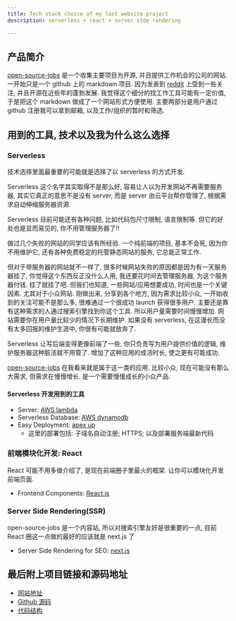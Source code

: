 ```yaml
---
title: Tech stack choice of my last website project
description: serverless + react + server side rendering

---
```


## 产品简介

[open-source-jobs](https://github.com/t9tio/open-source-jobs) 是一个收集主要项目为开源, 并且提供工作机会的公司的网站. 一开始只是一个 github 上的 markdown 项目. 因为发表到 [reddit](https://www.reddit.com/r/programming/comments/b44hm5/a_list_of_jobs_whose_major_responsibility_is/?utm_source=share&utm_medium=web2x) 上受到一些关注, 并且开源在近些年的蓬勃发展. 我觉得这个细分的找工作工具可能有一定价值, 于是把这个 markdown 做成了一个网站形式方便使用. 主要两部分是用户通过 github 注册我可以拿到邮箱, 以及工作/组织的暂时和筛选.

## 用到的工具, 技术以及我为什么这么选择

### Serverless

技术选择里面最重要的可能就是选择了以 serverless 的方式开发. 

Serverless 这个名字其实取得不是那么好, 容易让人以为开发网站不再需要服务器, 其实它真正的意思不是没有 server, 而是 server 由云平台帮你管理了, 根据需求自动伸缩服务器资源. 

Serverless 目前可能还有各种问题, 比如代码包尺寸限制, 语言限制等. 但它的好处也是显而易见的, 你不用管理服务器了!! 

做过几个失败的网站的同学应该有所经验. 一个纯前端的项目, 基本不会死, 因为你不用维护它, 还有各种免费稳定的托管静态网站的服务, 它总能正常工作. 

但对于带服务器的网站就不一样了, 很多时候网站失败的原因都是因为有一天服务器挂了, 你觉得这个东西反正没什么人用, 我还要花时间去管理服务器, 为这个服务器付钱. 挂了就挂了吧. 但我们也知道, 一些网站/应用想要成功, 时间也是一个关键因素. 尤其对于小众网站. 刚做出来, 分享到各个地方, 因为需求比较小众, 一开始收到的关注可能不是那么多, 很难通过一个很成功 launch 获得很多用户. 主要还是靠有这种需求的人通过搜索引擎找到你这个工具. 所以用户量需要时间慢慢增加. 网站需要你在用户量比较少的情况下长期维护. 如果没有 serverless, 在这漫长而没有太多回报的维护生涯中, 你很有可能就放弃了. 

Serverless 让写后端变得更像前端了一些, 你只负责写为用户提供价值的逻辑, 维护服务器这种脏活就不用管了. 增加了这种应用的成活时长, 使之更有可能成功.

[open-source-jobs](https://github.com/t9tio/open-source-jobs) 在我看来就是属于这一类的应用. 比较小众, 现在可能没有那么大需求, 但需求在慢慢增长. 是一个需要慢慢成长的小众产品.

#### Serverless 开发用到的工具

- Server: [AWS lambda](https://aws.amazon.com/lambda/)
- Serverless Database: [AWS dynamodb](https://aws.amazon.com/dynamodb/)
- Easy Deployment: [apex up](https://github.com/apex/up)
  - 这里的部署包括: 子域名自动注册; HTTPS; 以及部署服务端最新代码

### 前端模块化开发: React

React 可能不用多做介绍了, 是现在前端圈子里最火的框架. 让你可以模块化开发前端页面. 

- Frontend Components: [React.js](https://reactjs.org/)

### Server Side Rendering(SSR)

open-source-jobs 是一个内容站, 所以对搜索引擎友好是很重要的一点, 目前 React 圈这一点做的最好的应该就是 next.js 了

- Server Side Rendering for SEO: [next.js](https://github.com/zeit/next.js/)


## 最后附上项目链接和源码地址

- [网站地址](oo.t9t.io)
- [Github 源码](https://github.com/t9tio/open-source-jobs)
- [代码结构](https://github.com/t9tio/open-source-jobs#folder-structure)
